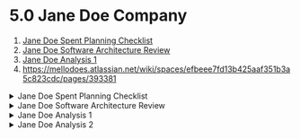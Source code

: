 # 5.0 Jane Doe Company

1. [Jane Doe Spent Planning Checklist](#child-2523180)
2. [Jane Doe Software Architecture Review](#child-2523202)
3. [Jane Doe Analysis 1](#child-2523220)
4. <https://mellodoes.atlassian.net/wiki/spaces/efbeee7fd13b425aaf351b3a5c823cdc/pages/393381>


<details id="child-2523180">
<summary>Jane Doe Spent Planning Checklist</summary>

 

---

## Sprint planning checklist



| **Preparation** | **Meeting** | **Follow up** |
| --- | --- | --- |
| * Review pending finance features * Check quarter-end deadlines * Gather velocity data | * Define sprint goal * Estimate story points * Assign owners | * Update sprint board * Share sprint notes with CFO * Update compliance documentation |

## Sprint team members



| **Name** | **Role** |
| --- | --- |
| Sarah Kim | Product Owner (Finance) |
| John Rivera | Scrum Master |
| Priya Mehta | Backend Engineer |
| Tom Nguyen | Frontend Engineer |
| Emily Carter | QA / Compliance Reviewer |

## Sprint planning meeting items

Use this template to structure your meeting, set expectations and goals, and define the backlog for the upcoming sprint. For detailed instructions and best practices, see our [sprint planning guide](https://www.atlassian.com/agile/scrum/sprint-planning) and review how to [estimate story points](https://www.atlassian.com/agile/project-management/estimation).

### Agenda

1. Review previous sprint deliverables (reports module)
2. Prioritize transaction reconciliation feature
3. Estimate effort for compliance automation tasks
4. Assign owners and set sprint goal

### Previous sprint summary



| **Sprint theme** | Automated reporting |
| --- | --- |
| **Story points** | 38 |
| **Summary** | Completed quarterly report export and dashboard filters |

### Details



| **Start date** | Sept 12 |
| --- | --- |
| **End date** | Sept 26 |
| **Sprint theme** | Transaction Reconciliation + Compliance Updates |

### Velocity tracking

* Last sprint velocity: **38 points**
* Average velocity: **36 points**

### Adjusted velocity tracking

* Adjustment: 1 member on PTO for 3 days
* Expected adjusted velocity: **33 points**

### Capacity planning

 You can customize this template to change or add capacity measurements. You can also review older sprints by adding columns.



|  | **Current sprint** | **Previous sprint** |
| --- | --- | --- |
| **Total days** | 10 | 10 |
| **Team capacity** | 50 days | 52 days |
| **Projected capacity** | 47 days | 50 days |
| **Individual capacity** | ~9–10 days each | ~10–11 days each |

### Potential risks



| **Risk** | **Mitigation** |
| --- | --- |
| Delay in connecting to external bank APIs | Use mock data for development, confirm API access early |
| Compliance rule changes mid-sprint | Schedule weekly sync with compliance officer |
| Data accuracy issues in reconciliation | Add automated test cases with sample ledgers |

## Sprint planning resources

### Sprint boards and retrospectives

* Jira Finance Dashboard Board (dummy link)
* Sprint 12 retrospective notes

### Team resources and definitions

* Definition of Done for Finance Features
* Financial Data Handling Guidelines
* Compliance Checklist


</details>


<details id="child-2523202">
<summary>Jane Doe Software Architecture Review</summary>



| **Architecture review date** | Sept 11, 2025 |
| --- | --- |
| **Project lead** | Sarah Kim (Finance Systems Architect) |
| **On this page** |  |

## Overview

This review covers the financial transaction system that supports reporting, reconciliation, and compliance with quarterly audits. The focus is on scalability, security, and integration with external banking APIs.

## Architecture issues



| **Architecture issue** | **Business impact** | **Priority** | **Notes** |
| --- | --- | --- | --- |
| Slow report generation under load | Delays quarter-end financial close, impacts regulatory deadlines | HIGH | Current queries not optimized for large datasets |
| API throttling with external banks | Failed transaction sync, customer dissatisfaction | HIGH | Need retry/queuing mechanism |
| Legacy authentication system | Security vulnerabilities, audit compliance risks | MEDIUM | Migrate to OAuth 2.0 |
| Inconsistent error logging | Hard to trace reconciliation errors, slows audits | LOW | Standardize logging format |

## Stakeholders



| **Name** | **Role** |
| --- | --- |
| Sarah Kim | Finance Systems Architect |
| John Rivera | CTO |
| Priya Mehta | Backend Engineer |
| Emily Carter | Compliance & Risk Officer |
| CFO’s Office | Business stakeholder |

## Software quality attributes



|  | **Definition** | **Key success metrics** | **Notes** |
| --- | --- | --- | --- |
| **Availability** | System uptime for financial services | 99.95% uptime, < 2 hours downtime per quarter | Must meet SOX compliance |
| Security | Protection of sensitive financial data | No critical vulnerabilities, passed audits | Use encryption at rest + in transit |
| Scalability | Ability to handle peak loads (quarter-end) | Handle 5x normal traffic without degradation | Stress test before Q4 close |
| Performance | Transaction & report latency | < 2s for transactions, < 5s for reports | Optimize queries + caching |
| Auditability | Ability to track & verify transactions | 100% traceability, standardized logs | Key for compliance audits |

## Goals

* Improve performance of quarterly financial reports by 40%
* Enhance security posture with modern authentication and encryption
* Increase system scalability to handle 5x traffic during peak reporting cycles
* Standardize error logging and monitoring for audit readiness

## Next steps



|  | **Project** | **Description** | **Estimate** | **Documentation** | **Target release date** |
| --- | --- | --- | --- | --- | --- |
| 1 | Reporting Optimization | Refactor SQL queries and add caching layer | 3 Sprints | Technical design doc | Nov 2025 |
| 2 | API Resilience | Add retry/queuing for external bank API integration | 2 Sprints | Integration spec | Oct 2025 |
| 3 | Authentication Upgrade | Migrate from legacy auth to OAuth 2.0 + MFA | 4 Sprints | Security migration guide | Dec 2025 |
| 4 | Logging Standardization | Implement structured logs and central monitoring system | 3 Sprints | Logging & monitoring checklist | Oct 2025 |


</details>


<details id="child-2523220">
<summary>Jane Doe Analysis 1</summary>

## Overview

Discover and resolve problems with your team by following the instructions for the [5 Whys Analysis Play](https://www.atlassian.com/team-playbook/plays/5-whys).



| **Team** | Finance Systems Squad |
| --- | --- |
| **Team members** | Sarah Kim, John Rivera, Priya Mehta, Emily Carter |
| **Date** | Sept 11, 2025 |

![image-20250911-183050.png](assets/2523220/image-20250911-183050.png)## Problem statements



| **Problem 1** | **Problem 2** | **Problem 3** | **Problem 4** | **Problem 5** |
| --- | --- | --- | --- | --- |
| Delayed month-end financial reports | Failed reconciliation of bank transactions | Frequent duplicate invoices | High support ticket volume for payroll issues | Audit trail gaps in system |
| **Whys** | **Whys** | **Whys** | **Whys** | **Whys** |
| * Reports take too long to generate * Database queries are inefficient * Missing indexes on transaction-heavy tables * Schema wasn’t updated after onboarding new clients * No regular database performance review process | * Transactions are mismatched or missing * External bank API occasionally drops requests * No retry or queuing mechanism in place * Integration design assumed stable API availability * Lack of resilience planning during architecture review | * Duplicate invoices appear in the system * Validation checks are missing at submission * Invoice module relies on manual data entry * No deduplication rules or automated checks * Business rules for invoice uniqueness not defined clearly | * Employees frequently report incorrect payroll amounts * Calculation errors in payroll processing * Outdated formulas not updated for new tax rules * No automated tax table update mechanism * Manual dependency on HR team to update tax logic | * Some actions are not logged in the system * Developers didn’t add logging to all critical functions * No central standard for what events must be logged * Logging wasn’t prioritized during initial development * Compliance requirements were not fully captured at the start |
| **Final problem statement** | | | | |
| Month-end reports are delayed because the database was not optimized to handle scaled transaction volumes, and there is no regular performance tuning process. | | | | |

## Solutions



| **Solution** | **Owner** | **Status** | **Action items** |
| --- | --- | --- | --- |
| Optimize queries and add DB indexes | Priya Mehta | IN PROGRESS | Identify slow queries, add indexes, run benchmarks |
| Establish quarterly DB performance review | John Rivera | NOT STARTED | Add review to sprint backlog, assign DBA |
| Improve reconciliation automation | Sarah Kim | COMPLETE | Deployed new script to auto-match 85% of entries |
| Add invoice validation checks | Emily Carter | IN PROGRESS | Implement duplicate detection before posting |
| Strengthen audit logging framework | DevOps Team | NOT STARTED | Standardize log format, route to central monitoring |


</details>


<details id="child-2523247">
<summary>Jane Doe Analysis 2</summary>

## Overview

Discover and resolve problems with your team by following the instructions for the [5 Whys Analysis Play](https://www.atlassian.com/team-playbook/plays/5-whys).



| **Team** | Finance IT Operations |
| --- | --- |
| **Team members** | Alex Johnson, Priya Mehta, Sarah Kim, Tom Nguyen |
| **Date** | Sept 11, 2025 |

![image-20250911-183030.png](assets/2523247/image-20250911-183030.png)## Problem statements



| **Problem 1** | **Problem 2** | **Problem 3** | **Problem 4** | **Problem 5** |
| --- | --- | --- | --- | --- |
| Delayed customer refunds | Inaccurate financial forecasts | Slow credit card transaction processing | High number of compliance violations | High operational costs in finance IT |
| **Whys** | **Whys** | **Whys** | **Whys** | **Whys** |
| * Refund requests sit in pending status too long * Manual approval needed for all cases * No automated rules to classify low-risk refunds * Legacy workflow tool doesn’t support automation * No budget allocated for upgrading refund system | * Forecasts deviate heavily from actuals * Data sources are inconsistent * Different teams use different spreadsheet templates * No centralized forecasting tool * Lack of governance on financial planning processes | * Customers experience long wait times for payments to post * Batch processing runs only twice a day * System not designed for real-time updates * Core payment engine outdated and hard to scale * Upgrades deprioritized due to budget constraints | * Reports often miss required fields * Teams manually prepare compliance submissions * No validation checks before sending to regulators * Compliance rules are complex and frequently updated * No automated monitoring or rule engine in place | * Monthly cloud bills are increasing * Multiple unused instances kept running * No cost monitoring dashboards * Responsibility for cleanup not clearly assigned * Lack of FinOps (financial operations) practices in team |
| **Final problem statement** | | | | |
| Costs are high because there’s no ownership or monitoring framework for managing cloud resources. | | | | |

## Solutions



| **Solution** | **Owner** | **Status** | **Action items** |
| --- | --- | --- | --- |
| Automate low-risk refund approvals | Priya Mehta | IN PROGRESS | Build rules engine for refunds under $1000 |
| Implement centralized forecasting tool | Alex Johnson | NOT STARTED | Evaluate vendor options (Anaplan, Workday) |
| Upgrade payment system to real-time | Tom Nguyen | NOT STARTED | Draft architecture plan for replacing batch engine |
| Add compliance validation automation | Sarah Kim | COMPLETE | Integrated validation checks before submissions |
| Establish FinOps monitoring & ownership | DevOps Team | IN PROGRESS | Create dashboards, assign resource cleanup roles |


</details>

